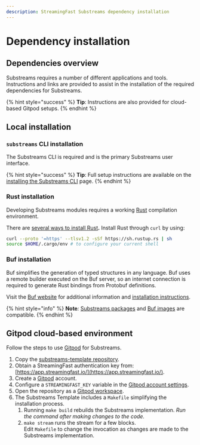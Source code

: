 ```yaml
---
description: StreamingFast Substreams dependency installation
---
```


# Dependency installation

## Dependencies overview

Substreams requires a number of different applications and tools. Instructions and links are provided to assist in the installation of the required dependencies for Substreams.

{% hint style="success" %}
**Tip**: Instructions are also provided for cloud-based Gitpod setups.
{% endhint %}

## Local installation

### `substreams` CLI installation

The Substreams CLI is required and is the primary Substreams user interface.

{% hint style="success" %}
**Tip**: Full setup instructions are available on the [installing the Substreams CLI](../getting-started/installing-the-cli.md) page.
{% endhint %}

### Rust installation

Developing Substreams modules requires a working [Rust](https://www.rust-lang.org/) compilation environment.

There are [several ways to install Rust](https://www.rust-lang.org/tools/install)**.**  Install Rust through `curl` by using:

```bash
curl --proto '=https' --tlsv1.2 -sSf https://sh.rustup.rs | sh
source $HOME/.cargo/env # to configure your current shell
```

### Buf installation

Buf simplifies the generation of typed structures in any language. Buf uses a remote builder executed on the Buf server, so an internet connection is required to generate Rust bindings from Protobuf definitions.

Visit the [Buf website](https://buf.build/) for additional information and [installation instructions](https://docs.buf.build/installation).

{% hint style="info" %}
**Note**_:_ [Substreams packages](../reference-and-specs/packages.md) and [Buf images](https://docs.buf.build/reference/images) are compatible.
{% endhint %}

## Gitpod cloud-based environment

Follow the steps to use [Gitpod](https://www.gitpod.io/) for Substreams.

1. Copy the [substreams-template repository](https://github.com/streamingfast/substreams-template/generate).
2. Obtain a StreamingFast authentication key from: [https://app.streamingfast.io/](https://app.streamingfast.io/).
3. Create a [Gitpod](https://gitpod.io/) account.
4. Configure a `STREAMINGFAST_KEY` variable in the [Gitpod account settings](https://gitpod.io/variables).
5. Open the repository as a [Gitpod workspace](https://gitpod.io/workspaces).
6. The Substreams Template includes a `Makefile` simplifying the installation process.
   1. Running `make build` rebuilds the Substreams implementation. _Run the command after making changes to the code._
   2. `make stream` runs the stream for a few blocks.\
      Edit `Makefile` to change the invocation as changes are made to the Substreams implementation.
